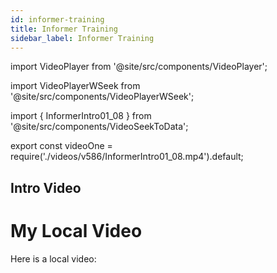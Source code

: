 ```yaml
---
id: informer-training
title: Informer Training
sidebar_label: Informer Training
---
```


import VideoPlayer from '@site/src/components/VideoPlayer';

import VideoPlayerWSeek from '@site/src/components/VideoPlayerWSeek';

import { InformerIntro01_08 } from '@site/src/components/VideoSeekToData';

export const videoOne = require('./videos/v586/InformerIntro01_08.mp4').default;



## Intro Video

# My Local Video

Here is a local video:



<VideoPlayerWSeek url={videoOne} seekStops={InformerIntro01_08}/>

